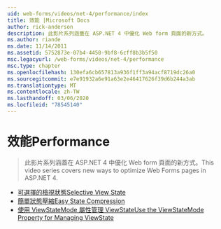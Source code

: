 ```yaml
---
uid: web-forms/videos/net-4/performance/index
title: 效能 |Microsoft Docs
author: rick-anderson
description: 此影片系列涵蓋在 ASP.NET 4 中優化 Web form 頁面的新方式。
ms.author: riande
ms.date: 11/14/2011
ms.assetid: 5752873e-07b4-4450-9bf8-6cff8b3b5f50
msc.legacyurl: /web-forms/videos/net-4/performance
msc.type: chapter
ms.openlocfilehash: 130efa6cb657813a936f1ff3a94acf8719dc26a0
ms.sourcegitcommit: e7e91932a6e91a63e2e46417626f39d6b244a3ab
ms.translationtype: MT
ms.contentlocale: zh-TW
ms.lasthandoff: 03/06/2020
ms.locfileid: "78545140"
---
```

# <a name="performance"></a><span data-ttu-id="3f5f2-103">效能</span><span class="sxs-lookup"><span data-stu-id="3f5f2-103">Performance</span></span>

> <span data-ttu-id="3f5f2-104">此影片系列涵蓋在 ASP.NET 4 中優化 Web form 頁面的新方式。</span><span class="sxs-lookup"><span data-stu-id="3f5f2-104">This video series covers new ways to optimize Web Forms pages in ASP.NET 4.</span></span>

- [<span data-ttu-id="3f5f2-105">可選擇的檢視狀態</span><span class="sxs-lookup"><span data-stu-id="3f5f2-105">Selective View State</span></span>](aspnet-4-quick-hit-selective-view-state.md)
- [<span data-ttu-id="3f5f2-106">簡單狀態壓縮</span><span class="sxs-lookup"><span data-stu-id="3f5f2-106">Easy State Compression</span></span>](aspnet-4-quick-hit-easy-state-compression.md)
- [<span data-ttu-id="3f5f2-107">使用 ViewStateMode 屬性管理 ViewState</span><span class="sxs-lookup"><span data-stu-id="3f5f2-107">Use the ViewStateMode Property for Managing ViewState</span></span>](how-do-i-use-the-viewstatemode-property-for-managing-viewstate.md)
